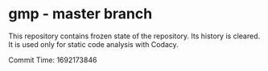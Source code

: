 # gmp - master branch

This repository contains frozen state of the repository.
Its history is cleared. It is used only for static code
analysis with Codacy.

Commit Time: 1692173846